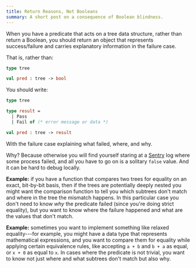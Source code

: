 ```yaml
---
title: Return Reasons, Not Booleans
summary: A short post on a consequence of Boolean blindness.
---
```


When you have a predicate that acts on a tree data structure, rather than return
a Boolean, you should return an object that represents success/failure and
carries explanatory information in the failure case.

That is, rather than:

```ocaml
type tree

val pred : tree -> bool
```

You should write:

```ocaml
type tree

type result =
  | Pass
  | Fail of (* error message or data *)

val pred : tree -> result
```

With the failure case explaining what failed, where, and why.

Why? Because otherwise you will find yourself staring at a [Sentry][sentry] log
where some process failed, and all you have to go on is a solitary `false`
value. And it can be hard to debug locally.

[sentry]: https://sentry.io/welcome/

**Example:** if you have a function that compares two trees for equality on an
exact, bit-by-bit basis, then if the trees are potentially deeply nested you
might want the comparison function to tell you which subtrees don't match and
where in the tree the mismatch happens. In this particular case you don't need
to know _why_ the predicate failed (since you're doing strict equality), but you
want to know where the failure happened and what are the values that don't
match.

**Example:** sometimes you want to implement something like relaxed
equality---for example, you might have a data type that represents mathematical
expressions, and you want to compare them for equality while applying certain
equivalence rules, like accepting `a + b` and `b + a` as equal, or `x + 0` as
equal to `x`. In cases where the predicate is not trivial, you want to know not
just where and what subtrees don't match but also why.
